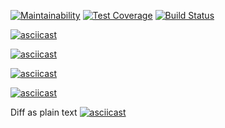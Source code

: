 [![Maintainability](https://api.codeclimate.com/v1/badges/f70c307409af77500bd5/maintainability)](https://codeclimate.com/github/tavira/project-lvl2-s451/maintainability) [![Test Coverage](https://api.codeclimate.com/v1/badges/f70c307409af77500bd5/test_coverage)](https://codeclimate.com/github/tavira/project-lvl2-s451/test_coverage) [![Build Status](https://travis-ci.org/tavira/project-lvl2-s451.svg?branch=master)](https://travis-ci.org/tavira/project-lvl2-s451)

[![asciicast](https://asciinema.org/a/gYxtXl8cu0tLoAGI88sb7f3Yc.svg)](https://asciinema.org/a/gYxtXl8cu0tLoAGI88sb7f3Yc)

[![asciicast](https://asciinema.org/a/xepYIybEnmYDvj3dNjFlqvGQj.svg)](https://asciinema.org/a/xepYIybEnmYDvj3dNjFlqvGQj)

[![asciicast](https://asciinema.org/a/CbCzatbQgHHEICCRicELkoqba.svg)](https://asciinema.org/a/CbCzatbQgHHEICCRicELkoqba)

[![asciicast](https://asciinema.org/a/R78hsRAIJOl5Jwvsv9GiihgEQ.svg)](https://asciinema.org/a/R78hsRAIJOl5Jwvsv9GiihgEQ)

Diff as plain text
[![asciicast](https://asciinema.org/a/bERSWFre3imaiUtymg8xBnKB7.svg)](https://asciinema.org/a/bERSWFre3imaiUtymg8xBnKB7)